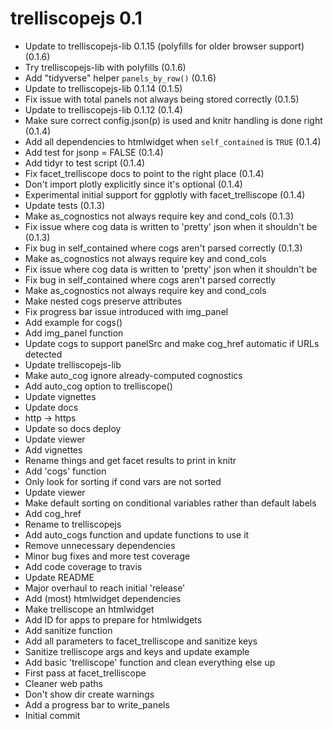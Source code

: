 # trelliscopejs 0.1

- Update to trelliscopejs-lib 0.1.15 (polyfills for older browser support) (0.1.6)
- Try trelliscopejs-lib with polyfills (0.1.6)
- Add "tidyverse" helper `panels_by_row()` (0.1.6)
- Update to trelliscopejs-lib 0.1.14 (0.1.5)
- Fix issue with total panels not always being stored correctly (0.1.5)
- Update to trelliscopejs-lib 0.1.12 (0.1.4)
- Make sure correct config.json(p) is used and knitr handling is done right (0.1.4)
- Add all dependencies to htmlwidget when `self_contained` is `TRUE` (0.1.4)
- Add test for jsonp = FALSE (0.1.4)
- Add tidyr to test script (0.1.4)
- Fix facet_trelliscope docs to point to the right place (0.1.4)
- Don't import plotly explicitly since it's optional (0.1.4)
- Experimental initial support for ggplotly with facet_trelliscope (0.1.4)
- Update tests (0.1.3)
- Make as_cognostics not always require key and cond_cols (0.1.3)
- Fix issue where cog data is written to 'pretty' json when it shouldn't be (0.1.3)
- Fix bug in self_contained where cogs aren't parsed correctly (0.1.3)
- Make as_cognostics not always require key and cond_cols
- Fix issue where cog data is written to 'pretty' json when it shouldn't be
- Fix bug in self_contained where cogs aren't parsed correctly
- Make as_cognostics not always require key and cond_cols
- Make nested cogs preserve attributes
- Fix progress bar issue introduced with img_panel
- Add example for cogs()
- Add img_panel function
- Update cogs to support panelSrc and make cog_href automatic if URLs detected
- Update trelliscopejs-lib
- Make auto_cog ignore already-computed cognostics
- Add auto_cog option to trelliscope()
- Update vignettes
- Update docs
- http -> https
- Update so docs deploy
- Update viewer
- Add vignettes
- Rename things and get facet results to print in knitr
- Add 'cogs' function
- Only look for sorting if cond vars are not sorted
- Update viewer
- Make default sorting on conditional variables rather than default labels
- Add cog_href
- Rename to trelliscopejs
- Add auto_cogs function and update functions to use it
- Remove unnecessary dependencies
- Minor bug fixes and more test coverage
- Add code coverage to travis
- Update README
- Major overhaul to reach initial 'release'
- Add (most) htmlwidget dependencies
- Make trelliscope an htmlwidget
- Add ID for apps to prepare for htmlwidgets
- Add sanitize function
- Add all parameters to facet_trelliscope and sanitize keys
- Sanitize trelliscope args and keys and update example
- Add basic 'trelliscope' function and clean everything else up
- First pass at facet_trelliscope
- Cleaner web paths
- Don't show dir create warnings
- Add a progress bar to write_panels
- Initial commit
